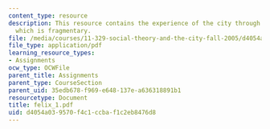 ```yaml
---
content_type: resource
description: This resource contains the experience of the city through a subway system
  which is fragmentary.
file: /media/courses/11-329-social-theory-and-the-city-fall-2005/d4054a039570f4c1ccbaf1c2eb8476d8_felix_1.pdf
file_type: application/pdf
learning_resource_types:
- Assignments
ocw_type: OCWFile
parent_title: Assignments
parent_type: CourseSection
parent_uid: 35edb678-f969-e648-137e-a636318891b1
resourcetype: Document
title: felix_1.pdf
uid: d4054a03-9570-f4c1-ccba-f1c2eb8476d8
---
```

